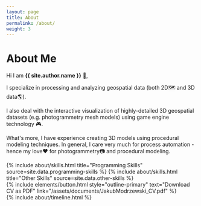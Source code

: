 ```yaml
---
layout: page
title: About
permalink: /about/
weight: 3
---
```


# **About Me**

Hi I am **{{ site.author.name }}** :wave:,<br>
<!-- I'm GIS and Digital Twin Specialist. <br> -->
I specialize in processing and analyzing geospatial data (both 2D🗺️ and 3D data🌎).<br>

I also deal with the interactive visualization of highly-detailed 3D geospatial datasets (e.g. photogrammetry mesh models) using game engine technology 🎮.<br>

What's more, I have experience creating 3D models using procedural modeling techniques. In general, I care very much for process automation - hence my love❤️ for photogrammetry📷 and procedural modeling. 

<div class="row">
{% include about/skills.html title="Programming Skills" source=site.data.programming-skills %}
{% include about/skills.html title="Other Skills" source=site.data.other-skills %}
</div>

<div class="row">
  {% include elements/button.html style="outline-primary" text="Download CV as PDF" link="/assets/documents/JakubModrzewski_CV.pdf" %}
</div>

<div class="row">
{% include about/timeline.html %}
</div>